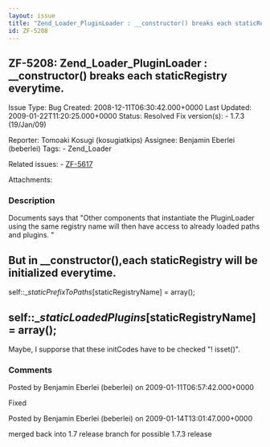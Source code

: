 ```yaml
---
layout: issue
title: "Zend_Loader_PluginLoader : __constructor() breaks each staticRegistry everytime."
id: ZF-5208
---
```


ZF-5208: Zend\_Loader\_PluginLoader : \_\_constructor() breaks each staticRegistry everytime. 
----------------------------------------------------------------------------------------------

 Issue Type: Bug Created: 2008-12-11T06:30:42.000+0000 Last Updated: 2009-01-22T11:20:25.000+0000 Status: Resolved Fix version(s): - 1.7.3 (19/Jan/09)
 
 Reporter:  Tomoaki Kosugi (kosugiatkips)  Assignee:  Benjamin Eberlei (beberlei)  Tags: - Zend\_Loader
 
 Related issues: - [ZF-5617](/issues/browse/ZF-5617)
 
 Attachments: 
### Description

Documents says that "Other components that instantiate the PluginLoader using the same registry name will then have access to already loaded paths and plugins. "

But in \_\_constructor(),each staticRegistry will be initialized everytime.
---------------------------------------------------------------------------

self::$\_staticPrefixToPaths[$staticRegistryName] = array();

self::$\_staticLoadedPlugins[$staticRegistryName] = array();
------------------------------------------------------------

Maybe, I supporse that these initCodes have to be checked "! isset()".

 

 

### Comments

Posted by Benjamin Eberlei (beberlei) on 2009-01-11T06:57:42.000+0000

Fixed

 

 

Posted by Benjamin Eberlei (beberlei) on 2009-01-14T13:01:47.000+0000

merged back into 1.7 release branch for possible 1.7.3 release

 

 